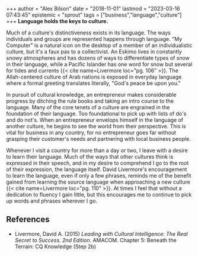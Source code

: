 +++
author = "Alex Bilson"
date = "2018-11-01"
lastmod = "2023-03-16 07:43:45"
epistemic = "sprout"
tags = ["business","language","culture"]
+++
**Language holds the keys to culture.**

Much of a culture's distinctiveness exists in its language. The ways individuals and groups are represented happens through language. "My Computer" is a natural icon on the desktop of a member of an individualistic culture, but it's a faux pas to a collectivist. An Eskimo lives in constantly snowy atmospheres and has dozens of ways to differentiate types of snow in their language, while a Pacific Islander has one word for snow but several for tides and currents {{< cite name=Livermore loc="pg. 106" >}}. The Allah-centered culture of Arab nations is exposed in everyday language where a formal greeting translates literally, "God's peace be upon you."

In pursuit of cultural knowledge, an entrepreneur makes considerable progress by ditching the rule books and taking an intro course to the language. Many of the core tenets of a culture are engrained in the foundation of their language. Too foundational to pick up with lists of do's and do not's. When an entrepreneur envelops himself in the language of another culture, he begins to see the world from their perspective. This is vital for business in any country, for no entrepreneur goes far without grasping their customer's needs and partnering with local business people.

Whenever I visit a country for more than a day or two, I leave with a desire to learn their language. Much of the ways that other cultures think is expressed in their speech, and in my desire to comprehend I go to the root of their expression, the language itself. David Livermore's encouragement to learn the language, even if only a few phrases, reminds me of the benefit gained from learning the source language when approaching a new culture {{< cite name=Livermore loc="pg. 110" >}}. At times I feel that without a dedication to fluency I gain little, but this encourages me to continue to pick up words and phrases wherever I go.

## References

- Livermore, David A. (2015) _Leading with Cultural Intelligence: The Real Secret to Success. 2nd Edition_. AMACOM. Chapter 5: Beneath the Terrain: CQ Knowledge (Step 2b)
